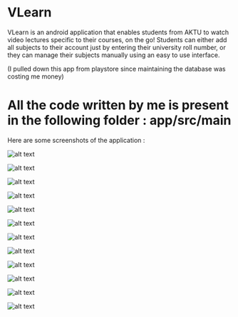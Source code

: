 # VLearn
VLearn is an android application that enables students from AKTU to watch video lectures specific to their courses, on the go! Students can either add all subjects to their account just by entering their university roll number, or they can manage their subjects manually using an easy to use interface.

(I pulled down this app from playstore since maintaining the database was costing me money)


# All the code written by me is present in the following folder : app/src/main

Here are some screenshots of the application :

![alt text](vlearn_screenshots/IMG-20160506-WA0010.jpg)

![alt text](vlearn_screenshots/IMG-20160506-WA0011.jpg)

![alt text](vlearn_screenshots/IMG-20160506-WA0012.jpg)

![alt text](vlearn_screenshots/IMG-20160506-WA0013.jpg)

![alt text](vlearn_screenshots/IMG-20160506-WA0014.jpg)

![alt text](vlearn_screenshots/IMG-20160506-WA0015.jpg)

![alt text](vlearn_screenshots/IMG-20160506-WA0016.jpg)

![alt text](vlearn_screenshots/IMG-20160506-WA0017.jpg)

![alt text](vlearn_screenshots/IMG-20160506-WA0018.jpg)

![alt text](vlearn_screenshots/IMG-20160506-WA0019.jpg)

![alt text](vlearn_screenshots/IMG-20160506-WA0020.jpg)

![alt text](vlearn_screenshots/IMG-20160506-WA0021.jpg)
